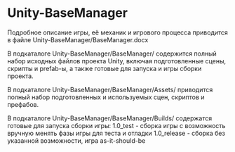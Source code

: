 # Unity-BaseManager
Подробное описание игры, её механик и игрового процесса приводится в файле Unity-BaseManager/BaseManager.docx

В подкаталоге Unity-BaseManager/BaseManager/ содержится полный набор исходных файлов проекта Unity, включая подготовленные сцены, скрипты и prefab-ы, а также готовые для запуска и игры сборки проекта.

В подкаталоге Unity-BaseManager/BaseManager/Assets/ приводится полный набор подготовленных и используемых сцен, скриптов и префабов.

В подкаталоге Unity-BaseManager/BaseManager/Builds/ содержатся готовые для запуска сборки игры:
1.0_test - сборка игры с возможность вручную менять фазы игры для теста и отладки
1.0_release - сборка без указанной возможности, игра as-it-should-be
